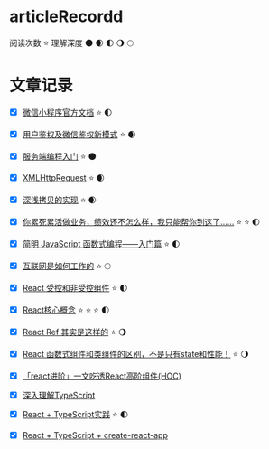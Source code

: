 # articleRecordd

阅读次数 :star:
理解深度 :new_moon: :waxing_crescent_moon: :first_quarter_moon: :waning_gibbous_moon: :full_moon:

# 文章记录

- [x] [微信小程序官方文档](https://developers.weixin.qq.com/ebook?action=get_post_info&docid=000e22a89849d81b0086384a25b40a) :star: :first_quarter_moon:
- [x] [用户鉴权及微信鉴权新模式](https://developers.weixin.qq.com/community/develop/article/doc/000a4268fb81088c4168a8c055b013) :star: :waxing_crescent_moon:
- [x] [服务端编程入门](https://developer.mozilla.org/zh-CN/docs/learn/Server-side/First_steps/Introduction) :star: :new_moon:
- [x] [XMLHttpRequest](https://juejin.cn/post/6844903472714743816) :star: :waxing_crescent_moon:
- [x] [深浅拷贝的实现](https://juejin.cn/post/6972517144894373925?utm_source=gold_browser_extension#heading-16) :star: :waxing_crescent_moon:
- [x] [你累死累活做业务，绩效还不怎么样，我只能帮你到这了……](https://juejin.cn/post/6844904150161948679#heading-20) :star: :star: :first_quarter_moon:
- [x] [简明 JavaScript 函数式编程——入门篇](https://juejin.cn/post/6844903936378273799#comment) :star: :first_quarter_moon:
- [x] [互联网是如何工作的](https://developer.mozilla.org/zh-CN/docs/Learn/Common_questions/How_does_the_Internet_work) :star: :full_moon:
- [x] [React 受控和非受控组件](https://juejin.cn/post/6858276396968951822) :star: :first_quarter_moon:
- [x] [React核心概念](https://react.docschina.org/docs/thinking-in-react.html) :star: :star: :star:  :first_quarter_moon: 
- [x] [React Ref 其实是这样的](https://juejin.cn/post/6883671829395800072) :star: :waning_gibbous_moon:
- [x] [React 函数式组件和类组件的区别，不是只有state和性能！](https://juejin.cn/post/6844904049146331150) :star: :waning_gibbous_moon:
- [x] [「react进阶」一文吃透React高阶组件(HOC)](https://juejin.cn/post/6940422320427106335) 
- [x] [深入理解TypeScript](https://jkchao.github.io/typescript-book-chinese/typings/interfaces.html#%E7%B1%BB%E5%8F%AF%E4%BB%A5%E5%AE%9E%E7%8E%B0%E6%8E%A5%E5%8F%A3)
- [x] [React + TypeScript实践](https://juejin.cn/post/6952696734078369828#heading-30) :star: :first_quarter_moon: 
- [x] [React + TypeScript + create-react-app](https://github.com/typescript-cheatsheets/react#reacttypescript-cheatsheets)
 
